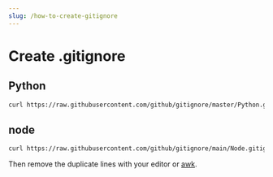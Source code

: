 ```yaml
---
slug: /how-to-create-gitignore
---
```


# Create .gitignore

## Python

```sh
curl https://raw.githubusercontent.com/github/gitignore/master/Python.gitignore >> .gitignore
```

## node

```sh
curl https://raw.githubusercontent.com/github/gitignore/main/Node.gitignore >> .gitignore
```

Then remove the duplicate lines with your editor or [awk](https://stackoverflow.com/a/1444448/154065).
